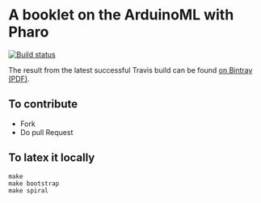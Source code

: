 # A booklet on the ArduinoML with Pharo
[![Build status][badge]][travis]

[travis]: https://travis-ci.org/SergeStinckwich/Booklet-ArduinoML
[badge]: https://travis-ci.org/SergeStinckwich/Booklet-ArduinoML.svg?branch=master

The result from the latest successful Travis build can be found [on Bintray (PDF)](https://bintray.com/squarebracketassociates/wip/download_file?file_path=dataframe-wip.pdf).

## To contribute

- Fork
- Do pull Request 

## To latex it locally

```
make
make bootstrap
make spiral
```
